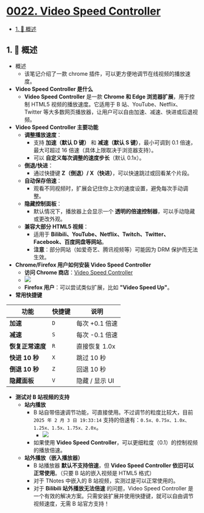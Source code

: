 # [0022. Video Speed Controller](https://github.com/tnotesjs/TNotes.chrome/tree/main/notes/0022.%20Video%20Speed%20Controller)

<!-- region:toc -->

- [1. 📝 概述](#1--概述)

<!-- endregion:toc -->

## 1. 📝 概述

- 概述
  - 该笔记介绍了一款 chrome 插件，可以更方便地调节在线视频的播放速度。
- **Video Speed Controller 是什么**
  - **Video Speed Controller** 是一款 **Chrome 和 Edge 浏览器扩展**，用于控制 HTML5 视频的播放速度。它适用于 B 站、YouTube、Netflix、Twitter 等大多数网页播放器，让用户可以自由加速、减速、快进或后退视频。
- **Video Speed Controller 主要功能**
  - **调整播放速度**：
    - 支持 **加速（默认 D 键）** 和 **减速（默认 S 键）**，最小可调到 0.1 倍速，最大可超过 16 倍速（具体上限取决于浏览器支持）。
    - 可以 **自定义每次调整的速度步长**（默认 0.1x）。
  - **倒退/快进**：
    - 通过快捷键 **Z（倒退）/ X（快进）**，可以快速跳过或回看某个片段。
  - **自动保存倍速**：
    - 观看不同视频时，扩展会记住你上次的速度设置，避免每次手动调整。
  - **隐藏控制面板**：
    - 默认情况下，播放器上会显示一个 **透明的倍速控制器**，可以手动隐藏或更改外观。
  - **兼容大部分 HTML5 视频**：
    - 适用于 **Bilibili、YouTube、Netflix、Twitch、Twitter、Facebook、百度网盘等网站**。
    - **注意**：部分网站（如爱奇艺、腾讯视频等）可能因为 DRM 保护而无法生效。
- **Chrome/Firefox 用户如何安装 Video Speed Controller**
  - **访问 Chrome 商店**：[Video Speed Controller](https://chrome.google.com/webstore/detail/video-speed-controller/nffaoalbilbmmfgbnbgppjihopabppdk)
  - ![](https://cdn.jsdelivr.net/gh/tnotesjs/imgs@main/2025-02-03-19-45-27.png)
  - **Firefox 用户**：可以尝试类似扩展，比如 **"Video Speed Up"**。
- **常用快捷键**

| 功能             | 快捷键 | 说明           |
| ---------------- | ------ | -------------- |
| **加速**         | `D`    | 每次 +0.1 倍速 |
| **减速**         | `S`    | 每次 -0.1 倍速 |
| **恢复正常速度** | `R`    | 直接恢复 1.0x  |
| **快进 10 秒**   | `X`    | 跳过 10 秒     |
| **倒退 10 秒**   | `Z`    | 回退 10 秒     |
| **隐藏面板**     | `V`    | 隐藏 / 显示 UI |

- **测试对 B 站视频的支持**
  - **站内播放**
    - B 站自带倍速调节功能，可直接使用。不过调节的粒度比较大，目前 `2025 年 2 月 3 日 19:33:14` 支持的倍速有：`0.5x、0.75x、1.0x、1.25x、1.5x、1.75x、2.0x`。
      - ![](https://cdn.jsdelivr.net/gh/tnotesjs/imgs@main/2025-02-03-19-33-02.png)
    - 如果使用 **Video Speed Controller**，可以更细粒度（0.1）的控制视频的播放倍速。
  - **站外播放（嵌入播放器）**
    - B 站播放器 **默认不支持倍速**，但 **Video Speed Controller 依旧可以正常使用**。（只要 B 站的嵌入视频是 HTML5 格式）
    - 对于 TNotes 中嵌入的 B 站视频，实测过是可以正常使用的。
    - 对于 **Bilibili 站外播放无法倍速** 的问题，Video Speed Controller 是一个有效的解决方案。只需安装扩展并使用快捷键，就可以自由调节视频速度，无需 B 站官方支持！
